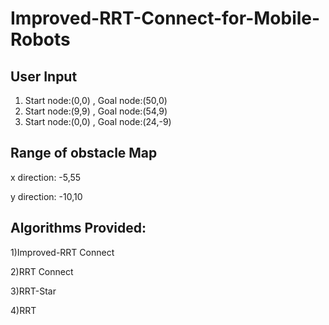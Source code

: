 # Improved-RRT-Connect-for-Mobile-Robots

## User Input
1) Start node:(0,0) , Goal node:(50,0)
2) Start node:(9,9) , Goal node:(54,9)
3) Start node:(0,0) , Goal node:(24,-9)

## Range of obstacle Map
x direction: -5,55


y direction: -10,10

## Algorithms Provided:
1)Improved-RRT Connect


2)RRT Connect


3)RRT-Star


4)RRT


